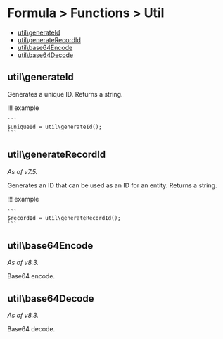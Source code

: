 # Formula > Functions > Util

* [util\generateId](#utilgenerateid)
* [util\generateRecordId](#utilgeneraterecordid)
* [util\base64Encode](#utilbase64encode)
* [util\base64Decode](#utilbase64decode)

## util\generateId

Generates a unique ID. Returns a string.

!!! example

    ```
    $uniqueId = util\generateId();
    ```

## util\generateRecordId

*As of v7.5.*

Generates an ID that can be used as an ID for an entity. Returns a string.

!!! example

    ```
    $recordId = util\generateRecordId();
    ```

## util\base64Encode

*As of v8.3.*

Base64 encode.

## util\base64Decode

*As of v8.3.*

Base64 decode.
